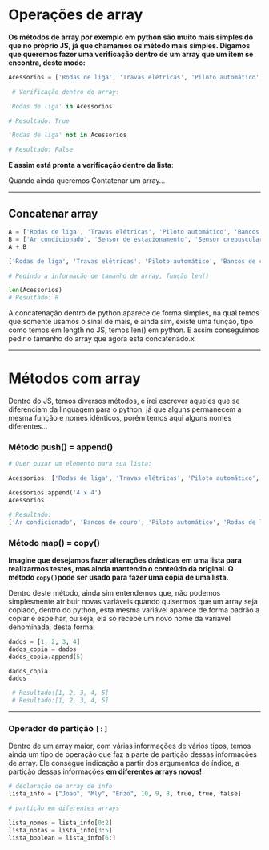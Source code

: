 # Operações de array

**Os métodos de array por exemplo em python são muito mais simples do que no próprio JS, já que chamamos os método mais simples. Digamos que queremos fazer uma verificação dentro de um array que um item se encontra, deste modo:**

```python
Acessorios = ['Rodas de liga', 'Travas elétricas', 'Piloto automático', 'Bancos de couro', 'Ar condicionado', 'Sensor de estacionamento', 'Sensor crepuscular', 'Sensor de chuva']

 # Verificação dentro do array:

'Rodas de liga' in Acessorios

# Resultado: True

'Rodas de liga' not in Acessorios

# Resultado: False
```

**E assim está pronta a verificação dentro da lista**:

Quando ainda queremos Contatenar um array…

---

## Concatenar array

```python
A = ['Rodas de liga', 'Travas elétricas', 'Piloto automático', 'Bancos de couro']
B = ['Ar condicionado', 'Sensor de estacionamento', 'Sensor crepuscular', 'Sensor de chuva']
A + B

['Rodas de liga', 'Travas elétricas', 'Piloto automático', 'Bancos de couro', 'Ar condicionado', 'Sensor de estacionamento', 'Sensor crepuscular', 'Sensor de chuva']

# Pedindo a informação de tamanho de array, função len()

len(Acessorios)
# Resultado: 8
```

A concatenação dentro de python aparece de forma simples, na qual temos que somente usamos o sinal de mais, e ainda sim, existe uma função, tipo como temos em length no JS, temos len() em python. E assim conseguimos pedir o tamanho do array que agora esta concatenado.x

---

# Métodos com array

Dentro do JS, temos diversos métodos, e irei escrever aqueles que se diferenciam da linguagem para o python, já que alguns permanecem a mesma função e nomes idênticos, porém temos aqui alguns nomes diferentes…

### Método push() = append()

```python
# Quer puxar um elemento para sua lista:

Acessorios: ['Rodas de liga', 'Travas elétricas', 'Piloto automático', 'Bancos de couro', 'Ar condicionado', 'Sensor de estacionamento', 'Sensor crepuscular', 'Sensor de chuva']

Acessorios.append('4 x 4')
Acessorios

# Resultado: 
['Ar condicionado', 'Bancos de couro', 'Piloto automático', 'Rodas de liga', 'Sensor crepuscular', 'Sensor de chuva', 'Sensor de estacionamento', 'Travas elétricas', '4 x 4']
```

### Método map() = copy()

**Imagine que desejamos fazer alterações drásticas em uma lista para realizarmos testes, mas ainda mantendo o conteúdo da original. O método `copy()`pode ser usado para fazer uma cópia de uma lista.**

Dentro deste método, ainda sim entendemos que, não podemos simplesmente atribuir novas variáveis quando quisermos que um array seja copiado, dentro do python, esta mesma variável aparece de forma padrão a copiar e espelhar, ou seja, ela só recebe um novo nome da variável denominada, desta forma:

```python
dados = [1, 2, 3, 4]
dados_copia = dados
dados_copia.append(5)

dados_copia
dados

 # Resultado:[1, 2, 3, 4, 5]
 # Resultado:[1, 2, 3, 4, 5]
```

---

### Operador de partição `[:]`

Dentro de um array maior, com várias informações de vários tipos, temos ainda um tipo de operação que faz a parte de partição dessas informações de array. Ele consegue indicação a partir dos argumentos de índice, a partição dessas informações **em diferentes arrays novos!**

```py
# declaração de array de info
lista_info = ["Joao", "Mly", "Enzo", 10, 9, 8, true, true, false]

# partição em diferentes arrays

lista_nomes = lista_info[0:2]
lista_notas = lista_info[3:5]
lista_boolean = lista_info[6:]
```
